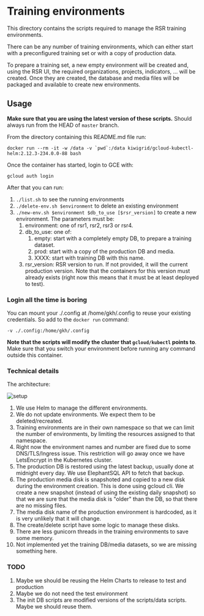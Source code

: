 # Training environments

This directory contains the scripts required to manage the RSR training environments.

There can be any number of training environments, which can either start with a preconfigured training set or with a copy of production data.

To prepare a training set, a new empty environment will be created and, using the RSR UI, the required organizations, projects, indicators, ... will be created. Once they are created, the database and media files will be packaged and available to create new environments.

## Usage

**Make sure that you are using the latest version of these scripts.** Should always run from the HEAD of `master` branch.

From the directory containing this README.md file run:

    docker run --rm -it -w /data -v `pwd`:/data kiwigrid/gcloud-kubectl-helm:2.12.3-234.0.0-88 bash

Once the container has started, login to GCE with: 

    gcloud auth login

After that you can run:

1. `./list.sh` to see the running environments
1. `./delete-env.sh $environment` to delete an existing environment
1. `./new-env.sh $environment $db_to_use [$rsr_version]` to create a new environment. The parameters must be:
   1. environment: one of rsr1, rsr2, rsr3 or rsr4. 
   1. db_to_use: one of:
       1. empty: start with a completely empty DB, to prepare a training dataset.
       1. prod: start with a copy of the production DB and media.
       1. XXXX: start with training DB with this name.
   1. rsr_version: RSR version to run. If not provided, it will the current production version. 
   Note that the containers for this version must already exists (right now this means that it must be at least deployed to test).

### Login all the time is boring

You can mount your ./.config at /home/gkh/.config to reuse your existing credentials. So add to the `docker run` command: 

    -v ./.config:/home/gkh/.config

**Note that the scripts will modify the cluster that `gcloud/kubectl` points to**. Make sure that you switch your environment before running any command outside this container.
     
### Technical details

The architecture:

![setup](http://www.plantuml.com/plantuml/proxy?cache=no&src=https://raw.githubusercontent.com/akvo/akvo-rsr/develop/ci/training-envs/architecture.puml)

1. We use Helm to manage the different environments.
1. We do not update environments. We expect them to be deleted/recreated.
1. Training environments are in their own namespace so that we can limit the number of environments, by limiting the resources assigned to that namespace.
1. Right now the environment names and number are fixed due to some DNS/TLS/Ingress issue. This restriction will go away once we have LetsEncrypt in the Kubernetes cluster.
1. The production DB is restored using the latest backup, usually done at midnight every day. We use ElephantSQL API to fetch that backup.
1. The production media disk is snapshoted and copied to a new disk during the environment creation. This is done using gcloud cli. We create a new snapshot (instead of using the existing daily snapshot) so that we are sure that the media disk is "older" than the DB, so that there are no missing files.  
1. The media disk name of the production environment is hardcoded, as it is very unlikely that it will change.
1. The create/delete script have some logic to manage these disks.
1. There are less gunicorn threads in the training environments to save some memory.
1. Not implemented yet the training DB/media datasets, so we are missing something here.

### TODO

1. Maybe we should be reusing the Helm Charts to release to test and production
1. Maybe we do not need the test environment
1. The init DB scripts are modified versions of the scripts/data scripts. Maybe we should reuse them.